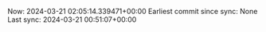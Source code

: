 Now: 2024-03-21 02:05:14.339471+00:00 Earliest commit since sync: None Last sync: 2024-03-21 00:51:07+00:00
